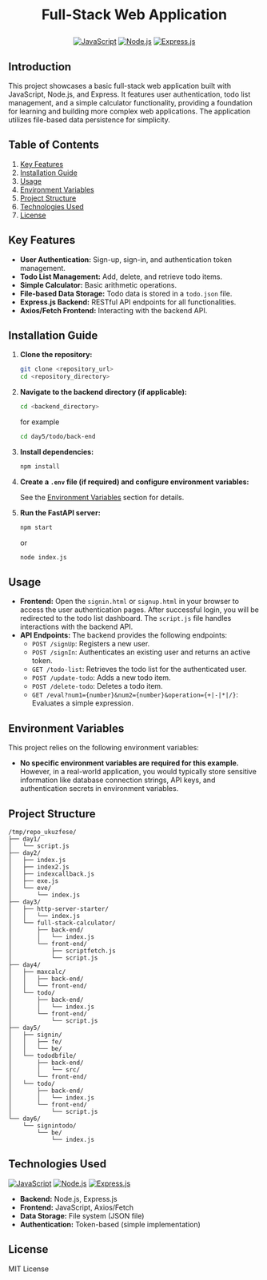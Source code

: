 # <p align="center">Full-Stack Web Application</p>

<p align="center">
  <a href="#"><img src="https://img.shields.io/badge/JavaScript-F7DF1E?style=for-the-badge&logo=javascript&logoColor=black" alt="JavaScript"></a>
  <a href="#"><img src="https://img.shields.io/badge/Node.js-339933?style=for-the-badge&logo=node.js&logoColor=white" alt="Node.js"></a>
  <a href="#"><img src="https://img.shields.io/badge/Express.js-000000?style=for-the-badge&logo=express&logoColor=white" alt="Express.js"></a>
</p>

## Introduction

This project showcases a basic full-stack web application built with JavaScript, Node.js, and Express. It features user authentication, todo list management, and a simple calculator functionality, providing a foundation for learning and building more complex web applications. The application utilizes file-based data persistence for simplicity.

## Table of Contents

1.  [Key Features](#key-features)
2.  [Installation Guide](#installation-guide)
3.  [Usage](#usage)
4.  [Environment Variables](#environment-variables)
5.  [Project Structure](#project-structure)
6.  [Technologies Used](#technologies-used)
7.  [License](#license)

## Key Features

*   **User Authentication:** Sign-up, sign-in, and authentication token management.
*   **Todo List Management:** Add, delete, and retrieve todo items.
*   **Simple Calculator:** Basic arithmetic operations.
*   **File-based Data Storage:** Todo data is stored in a `todo.json` file.
*   **Express.js Backend:** RESTful API endpoints for all functionalities.
*   **Axios/Fetch Frontend:** Interacting with the backend API.

## Installation Guide

1.  **Clone the repository:**

    ```bash
    git clone <repository_url>
    cd <repository_directory>
    ```

2.  **Navigate to the backend directory (if applicable):**

    ```bash
    cd <backend_directory>
    ```
    for example
     ```bash
    cd day5/todo/back-end
    ```

3.  **Install dependencies:**

    ```bash
    npm install
    ```

4.  **Create a `.env` file (if required) and configure environment variables:**

    See the [Environment Variables](#environment-variables) section for details.

5.  **Run the FastAPI server:**

    ```bash
    npm start
    ```
    or
     ```bash
    node index.js
    ```

## Usage

*   **Frontend:**  Open the `signin.html` or `signup.html` in your browser to access the user authentication pages.  After successful login, you will be redirected to the todo list dashboard. The `script.js` file handles interactions with the backend API.
*   **API Endpoints:** The backend provides the following endpoints:
    *   `POST /signUp`: Registers a new user.
    *   `POST /signIn`: Authenticates an existing user and returns an active token.
    *   `GET /todo-list`: Retrieves the todo list for the authenticated user.
    *   `POST /update-todo`: Adds a new todo item.
    *   `POST /delete-todo`: Deletes a todo item.
    *   `GET /eval?num1={number}&num2={number}&operation={+|-|*|/}`: Evaluates a simple expression.

## Environment Variables

This project relies on the following environment variables:

*   **No specific environment variables are required for this example.** However, in a real-world application, you would typically store sensitive information like database connection strings, API keys, and authentication secrets in environment variables.

## Project Structure

```
/tmp/repo_ukuzfese/
├── day1/
│   └── script.js
├── day2/
│   ├── index.js
│   ├── index2.js
│   ├── indexcallback.js
│   ├── exe.js
│   └── eve/
│       └── index.js
├── day3/
│   ├── http-server-starter/
│   │   └── index.js
│   └── full-stack-calculator/
│       ├── back-end/
│       │   └── index.js
│       └── front-end/
│           ├── scriptfetch.js
│           └── script.js
├── day4/
│   ├── maxcalc/
│   │   ├── back-end/
│   │   └── front-end/
│   └── todo/
│       ├── back-end/
│       │   └── index.js
│       └── front-end/
│           └── script.js
├── day5/
│   ├── signin/
│   │   ├── fe/
│   │   └── be/
│   └── tododbfile/
│       ├── back-end/
│       │   └── src/
│       └── front-end/
│   └── todo/
│       ├── back-end/
│       │   └── index.js
│       └── front-end/
│           └── script.js
└── day6/
    └── signintodo/
        └── be/
            └── index.js
```

## Technologies Used

<p align="left">
  <a href="#"><img src="https://img.shields.io/badge/JavaScript-F7DF1E?style=for-the-badge&logo=javascript&logoColor=black" alt="JavaScript"></a>
  <a href="#"><img src="https://img.shields.io/badge/Node.js-339933?style=for-the-badge&logo=node.js&logoColor=white" alt="Node.js"></a>
  <a href="#"><img src="https://img.shields.io/badge/Express.js-000000?style=for-the-badge&logo=express&logoColor=white" alt="Express.js"></a>
</p>

*   **Backend:** Node.js, Express.js
*   **Frontend:** JavaScript, Axios/Fetch
*   **Data Storage:** File system (JSON file)
*   **Authentication:** Token-based (simple implementation)

## License

MIT License
